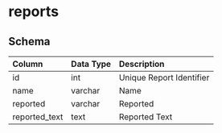 # reports

## Schema
| Column | Data Type | Description |
| :--- | :--- | :--- |
| id | int | Unique Report Identifier |
| name | varchar | Name |
| reported | varchar | Reported |
| reported_text | text | Reported Text |

